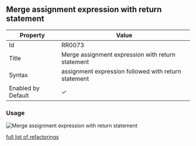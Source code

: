 ## Merge assignment expression with return statement

| Property           | Value                                                |
| ------------------ | ---------------------------------------------------- |
| Id                 | RR0073                                               |
| Title              | Merge assignment expression with return statement    |
| Syntax             | assignment expression followed with return statement |
| Enabled by Default | &#x2713;                                             |

### Usage

![Merge assignment expression with return statement](../../images/refactorings/MergeAssignmentExpressionWithReturnStatement.png)

[full list of refactorings](Refactorings.md)